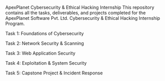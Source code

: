 ApexPlanet Cybersecurity & Ethical Hacking Internship
This repository contains all the tasks, deliverables, and projects completed for the ApexPlanet Software Pvt. Ltd. Cybersecurity & Ethical Hacking Internship Program.

Task 1: Foundations of Cybersecurity

Task 2: Network Security & Scanning

Task 3: Web Application Security

Task 4: Exploitation & System Security

Task 5: Capstone Project & Incident Response
